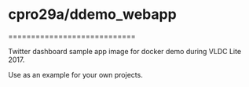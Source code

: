 # cpro29a/ddemo_webapp #
============================

Twitter dashboard sample app image for docker demo during VLDC Lite 2017.

Use as an example for your own projects.

